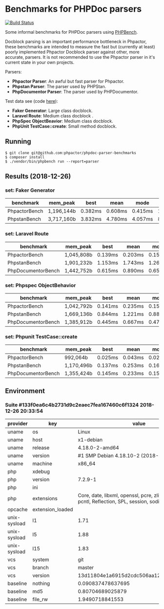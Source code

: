 Benchmarks for PHPDoc parsers
=============================

[![Build Status](https://travis-ci.org/phpactor/phpdoc-parser-benchmarks.svg?branch=master)](https://travis-ci.org/phpactor/phpdoc-parser-benchmarks)

Some informal benchmarks for PHPDoc parsers using
[PHPBench](https://github.com/phpbench/phpbench).

Docblock parsing is an important performance bottleneck in Phpactor, these benchmarks
are intended to measure the fast but (currently at least) poorly implemented
Phpactor Docblock parser against other, more accurate, parsers. It is not
recommended to use the Phpactor parser in it's current state in your own projects.

Parsers:

- **Phpactor Parser**: An awful but fast parser for Phpactor.
- **Phpstan Parser**: The parser used by PHPStan.
- **PhpDocumentor Parser**: The parser used by PHPDocumentor.

Test data see (code
[here](https://github.com/phpactor/phpdoc-parser-benchmarks/blob/master/lib/DocblockProvider.php)):

- **Faker Generator**: Large class docblock.
- **Laravel Route**: Medium class docblock .
- **PhpSpec ObjectBeavior**: Medium class docblock.
- **PhpUnit TestCase::create**: Small method docblock.

Running
-------

```
$ git clone git@github.com:phpactor/phpdoc-parser-benchmarks
$ composer install
$ ./vendor/bin/phpbench run --report=parser
```

Results (2018-12-26)
--------------------

### set: Faker Generator

benchmark | mem_peak | best | mean | mode | worst | rstdev | diff
 --- | --- | --- | --- | --- | --- | --- | --- 
PhpactorBench | 1,196,144b | 0.382ms | 0.608ms | 0.415ms | 1.049ms | 45.01% | 1.00x
PhpstanBench | 3,717,160b | 3.832ms | 4.780ms | 4.057ms | 8.423ms | 30.05% | 9.79x

### set: Laravel Route

benchmark | mem_peak | best | mean | mode | worst | rstdev | diff
 --- | --- | --- | --- | --- | --- | --- | --- 
PhpactorBench | 1,045,808b | 0.139ms | 0.203ms | 0.157ms | 0.395ms | 42.19% | 1.00x
PhpstanBench | 1,901,232b | 1.153ms | 1.743ms | 1.269ms | 2.796ms | 36.80% | 8.09x
PhpDocumentorBench | 1,442,752b | 0.615ms | 0.890ms | 0.659ms | 1.370ms | 34.35% | 4.20x

### set: Phpspec ObjectBehavior

benchmark | mem_peak | best | mean | mode | worst | rstdev | diff
 --- | --- | --- | --- | --- | --- | --- | --- 
PhpactorBench | 1,042,792b | 0.141ms | 0.235ms | 0.154ms | 0.407ms | 43.99% | 1.00x
PhpstanBench | 1,669,136b | 0.844ms | 1.221ms | 0.889ms | 1.998ms | 39.39% | 5.76x
PhpDocumentorBench | 1,385,912b | 0.445ms | 0.667ms | 0.477ms | 1.036ms | 35.31% | 3.09x

### set: Phpunit TestCase::create

benchmark | mem_peak | best | mean | mode | worst | rstdev | diff
 --- | --- | --- | --- | --- | --- | --- | --- 
PhpactorBench | 992,064b | 0.025ms | 0.043ms | 0.027ms | 0.107ms | 46.99% | 1.00x
PhpstanBench | 1,170,496b | 0.137ms | 0.253ms | 0.164ms | 0.414ms | 44.88% | 6.13x
PhpDocumentorBench | 1,355,424b | 0.145ms | 0.233ms | 0.157ms | 0.357ms | 32.02% | 5.86x

Environment
-----------

### Suite #133f0ea6c4b2731d9c2eaec7fea167460c6f1324 2018-12-26 20:33:54

provider | key | value
 --- | --- | --- 
uname | os | Linux
uname | host | x1-debian
uname | release | 4.18.0-2-amd64
uname | version | #1 SMP Debian 4.18.10-2 (2018-11-02)
uname | machine | x86_64
php | xdebug | 
php | version | 7.2.9-1
php | ini | 
php | extensions | Core, date, libxml, openssl, pcre, zlib, filter, hash, pcntl, Reflection, SPL, session, sodium, standard
opcache | extension_loaded | 
unix-sysload | l1 | 1.71
unix-sysload | l5 | 1.88
unix-sysload | l15 | 1.83
vcs | system | git
vcs | branch | master
vcs | version | 13d11804e1a6915d2cdc506aa121389d58960f95
baseline | nothing | 0.090837478637695
baseline | md5 | 0.80704689025879
baseline | file_rw | 1.9490718841553

